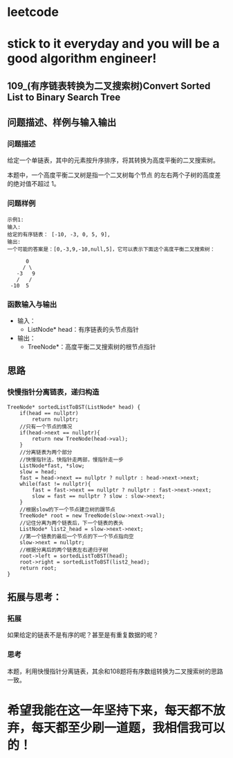 # leetcode
# stick to it everyday and you will be a good algorithm engineer!
## 109_(有序链表转换为二叉搜索树)Convert Sorted List to Binary Search Tree
## 问题描述、样例与输入输出

### 问题描述

给定一个单链表，其中的元素按升序排序，将其转换为高度平衡的二叉搜索树。

本题中，一个高度平衡二叉树是指一个二叉树每个节点 的左右两个子树的高度差的绝对值不超过 1。


### 问题样例

	示例1:
	输入: 
	给定的有序链表： [-10, -3, 0, 5, 9],
	输出: 
	一个可能的答案是：[0,-3,9,-10,null,5]，它可以表示下面这个高度平衡二叉搜索树：

		  0
		 / \
	   -3   9
	   /   /
	 -10  5
	 
### 函数输入与输出

* 输入：
	* ListNode* head：有序链表的头节点指针
* 输出：
	* TreeNode*：高度平衡二叉搜索树的根节点指针

## 思路	
### 快慢指针分离链表，递归构造

	TreeNode* sortedListToBST(ListNode* head) {
        if(head == nullptr)
            return nullptr;
        //只有一个节点的情况
        if(head->next == nullptr){
            return new TreeNode(head->val);
        }
        //分离链表为两个部分
        //快慢指针法，快指针走两部，慢指针走一步
        ListNode*fast, *slow;
        slow = head;
        fast = head->next == nullptr ? nullptr : head->next->next;
        while(fast != nullptr){
            fast = fast->next == nullptr ? nullptr : fast->next->next;
            slow = fast == nullptr ? slow : slow->next;
        }
        //根据slow的下一个节点建立树的跟节点
        TreeNode* root = new TreeNode(slow->next->val);
        //记住分离为两个链表后，下一个链表的表头
        ListNode* list2_head = slow->next->next;
        //第一个链表的最后一个节点的下一个节点指向空
        slow->next = nullptr;
        //根据分离后的两个链表左右递归子树
        root->left = sortedListToBST(head);
        root->right = sortedListToBST(list2_head);
        return root;
    }
		
## 拓展与思考：
### 拓展
如果给定的链表不是有序的呢？甚至是有重复数据的呢？
### 思考
本题，利用快慢指针分离链表，其余和108题将有序数组转换为二叉搜索树的思路一致。
# 希望我能在这一年坚持下来，每天都不放弃，每天都至少刷一道题，我相信我可以的！
